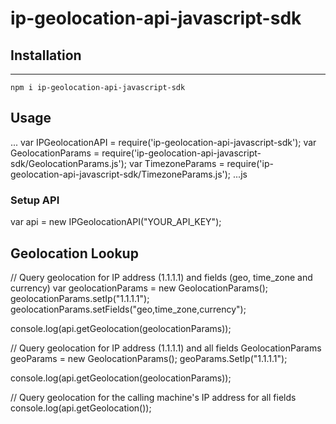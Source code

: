 # ip-geolocation-api-javascript-sdk

## Installation
------------

    npm i ip-geolocation-api-javascript-sdk
    
## Usage
...
var IPGeolocationAPI = require('ip-geolocation-api-javascript-sdk');
var GeolocationParams = require('ip-geolocation-api-javascript-sdk/GeolocationParams.js');
var TimezoneParams = require('ip-geolocation-api-javascript-sdk/TimezoneParams.js');
...js
### Setup API
var api = new IPGeolocationAPI("YOUR_API_KEY");

## Geolocation Lookup
// Query geolocation for IP address (1.1.1.1) and fields (geo, time_zone and currency)
var geolocationParams = new GeolocationParams();
geolocationParams.setIp("1.1.1.1"); 
geolocationParams.setFields("geo,time_zone,currency");

console.log(api.getGeolocation(geolocationParams));

// Query geolocation for IP address (1.1.1.1) and all fields
GeolocationParams geoParams = new GeolocationParams();
geoParams.SetIp("1.1.1.1");

console.log(api.getGeolocation(geolocationParams));

// Query geolocation for the calling machine's IP address for all fields
console.log(api.getGeolocation());

